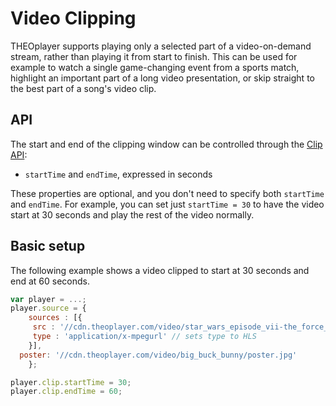 # Video Clipping

THEOplayer supports playing only a selected part of a video-on-demand stream, rather than playing it from start to finish. This can be used for example to watch a single game-changing event from a sports match, highlight an important part of a long video presentation, or skip straight to the best part of a song's video clip.

## API

The start and end of the clipping window can be controlled through the [Clip API](pathname:///theoplayer/v7/api-reference/web/interfaces/Clip.html):

- `startTime` and `endTime`, expressed in seconds

These properties are optional, and you don't need to specify both `startTime` and `endTime`. For example, you can set just `startTime = 30` to have the video start at 30 seconds and play the rest of the video normally.

## Basic setup

The following example shows a video clipped to start at 30 seconds and end at 60 seconds.

```js
var player = ...;
player.source = {
    sources : [{
     src : '//cdn.theoplayer.com/video/star_wars_episode_vii-the_force_awakens_official_comic-con_2015_reel_(2015)/index.m3u8', // sets HLS source
     type : 'application/x-mpegurl' // sets type to HLS
    }],
  poster: '//cdn.theoplayer.com/video/big_buck_bunny/poster.jpg'
    };

player.clip.startTime = 30;
player.clip.endTime = 60;
```
